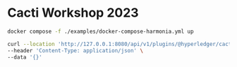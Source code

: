 # Cacti Workshop 2023

```sh
docker compose -f ./examples/docker-compose-harmonia.yml up
```

```sh
curl --location 'http://127.0.0.1:8080/api/v1/plugins/@hyperledger/cactus-plugin-ledger-connector-corda/list-flows' \
--header 'Content-Type: application/json' \
--data '{}'
```


